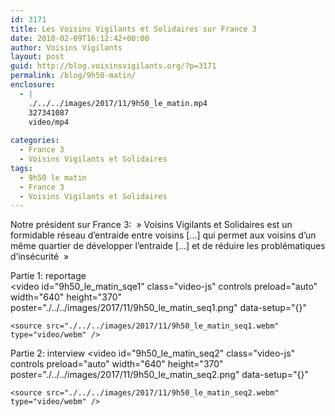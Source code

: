 ```yaml
---
id: 3171
title: Les Voisins Vigilants et Solidaires sur France 3
date: 2018-02-09T16:12:42+00:00
author: Voisins Vigilants
layout: post
guid: http://blog.voisinsvigilants.org/?p=3171
permalink: /blog/9h50-matin/
enclosure:
  - |
    ./../../images/2017/11/9h50_le_matin.mp4
    327341087
    video/mp4
    
categories:
  - France 3
  - Voisins Vigilants et Solidaires
tags:
  - 9h50 le matin
  - France 3
  - Voisins Vigilants et Solidaires
---
```

Notre président sur France 3: &nbsp;&raquo; Voisins Vigilants et Solidaires est un formidable réseau d&rsquo;entraide entre voisins [...] qui permet aux voisins d&rsquo;un même quartier de développer l&rsquo;entraide [...] et de réduire les problématiques d&rsquo;insécurité &nbsp;&raquo;

Partie 1: reportage  
<video
    id="9h50_le_matin_sqe1"
    class="video-js"
    controls
    preload="auto"
    width="640"
    height="370"
    poster="./../../images/2017/11/9h50_le_matin_seq1.png"
    data-setup="{}"
  >
    <source src="./../../images/2017/11/9h50_le_matin_seq1.webm" type="video/webm" />    
  </video>  
  

Partie 2: interview
<video
    id="9h50_le_matin_seq2"
    class="video-js"
    controls
    preload="auto"
    width="640"
    height="370"
    poster="./../../images/2017/11/9h50_le_matin_seq2.png"
    data-setup="{}"
  >
    <source src="./../../images/2017/11/9h50_le_matin_seq2.webm" type="video/webm" />    
  </video>